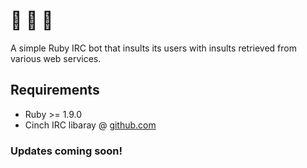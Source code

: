 :hear_no_evil: :speak_no_evil: :see_no_evil:
=========

A simple Ruby IRC bot that insults its users with insults retrieved
from various web services.

## Requirements

* Ruby >= 1.9.0
* Cinch IRC libaray @ [github.com](https://github.com/cinchrb/cinch)


### Updates coming soon!
